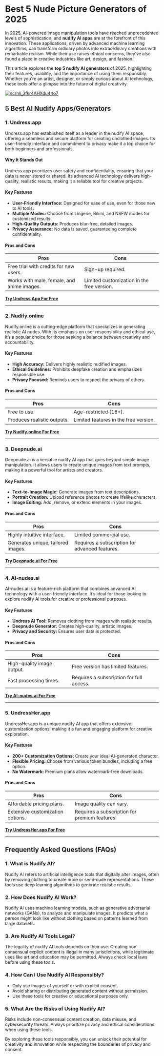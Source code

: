# Best 5 Nude Picture Generators of 2025  

In 2025, AI-powered image manipulation tools have reached unprecedented levels of sophistication, and **nudify AI apps** are at the forefront of this innovation. These applications, driven by advanced machine learning algorithms, can transform ordinary photos into extraordinary creations with remarkable realism. While their use raises ethical concerns, they’ve also found a place in creative industries like art, design, and fashion.  

This article explores the **top 5 nudify AI generators** of 2025, highlighting their features, usability, and the importance of using them responsibly. Whether you're an artist, designer, or simply curious about AI technology, these tools offer a glimpse into the future of digital creativity.  

[![scrnli_3fkr4AHXdu44o7](https://github.com/user-attachments/assets/f119116d-5a1f-4662-bdff-8afc50141e95)](https://top-ai-tools.click/MMMEaP)  

## 5 Best AI Nudify Apps/Generators  

### 1. Undress.app  

Undress.app has established itself as a leader in the nudify AI space, offering a seamless and secure platform for creating unclothed images. Its user-friendly interface and commitment to privacy make it a top choice for both beginners and professionals.  

#### Why It Stands Out  
Undress.app prioritizes user safety and confidentiality, ensuring that your data is never stored or shared. Its advanced AI technology delivers high-quality, realistic results, making it a reliable tool for creative projects.  

#### Key Features  
- **User-Friendly Interface:** Designed for ease of use, even for those new to AI tools.  
- **Multiple Modes:** Choose from Lingerie, Bikini, and NSFW modes for customized results.  
- **High-Quality Outputs:** Produces blur-free, detailed images.  
- **Privacy Assurance:** No data is saved, guaranteeing complete confidentiality.  

#### Pros and Cons  
| Pros | Cons |  
|------|------|  
| Free trial with credits for new users. | Sign-up required. |  
| Works with male, female, and anime images. | Limited customization in the free version. |  

[**Try Undress App For Free**](ttps://top-ai-tools.click/MMMEaP)  

---

### 2. Nudify.online  

Nudify.online is a cutting-edge platform that specializes in generating realistic AI nudes. With its emphasis on user responsibility and ethical use, it’s a popular choice for those seeking a balance between creativity and accountability.  

#### Key Features  
- **High Accuracy:** Delivers highly realistic nudified images.  
- **Ethical Guidelines:** Prohibits deepfake creation and emphasizes responsible use.  
- **Privacy Focused:** Reminds users to respect the privacy of others.  

#### Pros and Cons  
| Pros | Cons |  
|------|------|  
| Free to use. | Age-restricted (18+). |  
| Produces realistic outputs. | Limited features in the free version. |  

[**Try Nudify.online For Free**](ttps://top-ai-tools.click/MMMEaP)  

---

### 3. Deepnude.ai  

Deepnude.ai is a versatile nudify AI app that goes beyond simple image manipulation. It allows users to create unique images from text prompts, making it a powerful tool for artists and creators.  

#### Key Features  
- **Text-to-Image Magic:** Generate images from text descriptions.  
- **Portrait Creation:** Upload reference photos to create lifelike characters.  
- **Image Editing:** Add, remove, or extend elements in your images.  

#### Pros and Cons  
| Pros | Cons |  
|------|------|  
| Highly intuitive interface. | Limited commercial use. |  
| Generates unique, tailored images. | Requires a subscription for advanced features. |  

[**Try Deepnude.ai For Free**](ttps://top-ai-tools.click/MMMEaP)  

---

### 4. AI-nudes.ai  

AI-nudes.ai is a feature-rich platform that combines advanced AI technology with a user-friendly interface. It’s ideal for those looking to explore nudify AI tools for creative or professional purposes.  

#### Key Features  
- **Undress AI Tool:** Removes clothing from images with realistic results.  
- **Deepnude Generator:** Creates high-quality, artistic images.  
- **Privacy and Security:** Ensures user data is protected.  

#### Pros and Cons  
| Pros | Cons |  
|------|------|  
| High-quality image output. | Free version has limited features. |  
| Fast processing times. | Requires a subscription for full access. |  

[**Try AI-nudes.ai For Free**](ttps://top-ai-tools.click/MMMEaP)  

---

### 5. UndressHer.app  

UndressHer.app is a unique nudify AI app that offers extensive customization options, making it a fun and engaging platform for creative exploration.  

#### Key Features  
- **200+ Customization Options:** Create your ideal AI-generated character.  
- **Flexible Pricing:** Choose from various token bundles, including a free option.  
- **No Watermark:** Premium plans allow watermark-free downloads.  

#### Pros and Cons  
| Pros | Cons |  
|------|------|  
| Affordable pricing plans. | Image quality can vary. |  
| Extensive customization options. | Requires a subscription for premium features. |  

[**Try UndressHer.app For Free**](ttps://top-ai-tools.click/MMMEaP)  

---

## Frequently Asked Questions (FAQs)  

### 1. What is Nudify AI?  
Nudify AI refers to artificial intelligence tools that digitally alter images, often by removing clothing to create nude or semi-nude representations. These tools use deep learning algorithms to generate realistic results.  

### 2. How Does Nudify AI Work?  
Nudify AI uses machine learning models, such as generative adversarial networks (GANs), to analyze and manipulate images. It predicts what a person might look like without clothing based on patterns learned from large datasets.  

### 3. Are Nudify AI Tools Legal?  
The legality of nudify AI tools depends on their use. Creating non-consensual explicit content is illegal in many jurisdictions, while legitimate uses like art and education may be permitted. Always check local laws before using these tools.  

### 4. How Can I Use Nudify AI Responsibly?  
- Only use images of yourself or with explicit consent.  
- Avoid sharing or distributing generated content without permission.  
- Use these tools for creative or educational purposes only.  

### 5. What Are the Risks of Using Nudify AI?  
Risks include non-consensual content creation, data misuse, and cybersecurity threats. Always prioritize privacy and ethical considerations when using these tools.  

By exploring these tools responsibly, you can unlock their potential for creativity and innovation while respecting the boundaries of privacy and consent.